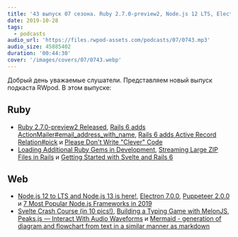 ```yaml
---
title: '43 выпуск 07 сезона. Ruby 2.7.0-preview2, Node.js 12 LTS, Electron 7.0.0, Puppeteer 2.0.0, Peaks.js, Mermaid и прочее'
date: 2019-10-28
tags:
  - podcasts
audio_url: 'https://files.rwpod-assets.com/podcasts/07/0743.mp3'
audio_size: 45885402
duration: '00:44:30'
cover: '/images/covers/07/0743.webp'
---
```


Добрый день уважаемые слушатели. Представляем новый выпуск подкаста RWpod. В этом выпуске:

## Ruby

- [Ruby 2.7.0-preview2 Released](https://www.ruby-lang.org/en/news/2019/10/22/ruby-2-7-0-preview2-released/), [Rails 6 adds ActionMailer#email_address_with_name](https://blog.bigbinary.com/2019/10/22/rails-6-adds-actionmailer-email_address_with_name.html), [Rails 6 adds Active Record Relation#pick](https://blog.saeloun.com/2019/10/21/rails-6-activerecord-relation-pick-method.html) и [Please Don't Write "Clever" Code](https://www.oop.wtf/dont-write-clever-code)
- [Loading Additional Ruby Gems in Development](https://phili.pe/posts/loading-additional-ruby-gems-in-development/), [Streaming Large ZIP Files in Rails](https://piotrmurach.com/articles/streaming-large-zip-files-in-rails/) и [Getting Started with Svelte and Rails 6](https://medium.com/@nikolalsvk/getting-started-with-svelte-and-rails-6-d8384c80ad6c)

## Web

- [Node.js 12 to LTS and Node.js 13 is here!](https://medium.com/@nodejs/node-js-12-to-lts-and-node-js-13-is-here-e28d6a4a2bd), [Electron 7.0.0](https://electronjs.org/blog/electron-7-0), [Puppeteer 2.0.0](https://pptr.dev/) и [7 Most Popular Node.js Frameworks in 2019](https://dev.to/x-team/7-most-popular-node-js-frameworks-in-2019-58o0)
- [Svelte Crash Course (in 10 pics!)](https://dev.to/hexrcs/svelte-crash-course-with-pics-27cc), [Building a Typing Game with MelonJS](https://blog.bitsrc.io/writing-a-typing-game-with-melonjs-ef0dd42f37bf), [Peaks.js — Interact With Audio Waveforms](https://medium.com/better-programming/peaks-js-interact-with-audio-waveforms-b7cb5bd3939a) и [Mermaid - generation of diagram and flowchart from text in a similar manner as markdown](http://knsv.github.io/mermaid/#/)
